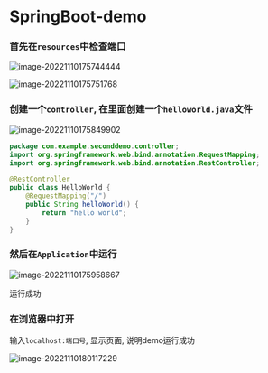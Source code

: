 # SpringBoot-demo

### 首先在`resources`中检查端口

![image-20221110175744444](E:\Typora\ty_Photo\image-20221110175744444.png)

![image-20221110175751768](E:\Typora\ty_Photo\image-20221110175751768.png)

### 创建一个`controller`, 在里面创建一个`helloworld.java`文件

![image-20221110175849902](E:\Typora\ty_Photo\image-20221110175849902.png)

```java
package com.example.seconddemo.controller;
import org.springframework.web.bind.annotation.RequestMapping;
import org.springframework.web.bind.annotation.RestController;

@RestController
public class HelloWorld {
    @RequestMapping("/")
    public String helloWorld() {
        return "hello world";
    }
}
```

### 然后在`Application`中运行

![image-20221110175958667](E:\Typora\ty_Photo\image-20221110175958667.png)

运行成功

### 在浏览器中打开

输入`localhost:端口号`, 显示页面, 说明demo运行成功

![image-20221110180117229](E:\Typora\ty_Photo\image-20221110180117229.png)